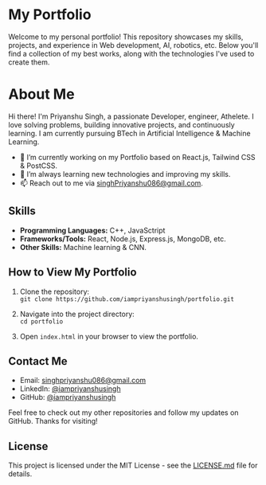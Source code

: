 # My Portfolio

Welcome to my personal portfolio! This repository showcases my skills, projects, and experience in Web development, AI, robotics, etc. Below you'll find a collection of my best works, along with the technologies I've used to create them.

# About Me

Hi there! I'm Priyanshu Singh, a passionate Developer, engineer, Athelete. I love solving problems, building innovative projects, and continuously learning. I am currently pursuing BTech in Artificial Intelligence & Machine Learning. 

- 🔭 I’m currently working on my Portfolio based on React.js, Tailwind CSS & PostCSS.
- 🌱 I’m always learning new technologies and improving my skills.
- 📫 Reach out to me via singhPriyanshu086@gmail.com.

## Skills

- **Programming Languages:** C++, JavaSctript
- **Frameworks/Tools:** React, Node.js, Express.js, MongoDB, etc.
- **Other Skills:** Machine learning & CNN.

## How to View My Portfolio

1. Clone the repository:  
   `git clone https://github.com/iampriyanshusingh/portfolio.git`

2. Navigate into the project directory:  
   `cd portfolio`

3. Open `index.html` in your browser to view the portfolio.

## Contact Me

- Email: singhpriyanshu086@gmail.com
- LinkedIn: [@iampriyanshusingh](https://www.linkedin.com/in/iampriyanshusingh/)
- GitHub: [@iampriyanshusingh](https://github.com/iampriyanshusingh)

Feel free to check out my other repositories and follow my updates on GitHub. Thanks for visiting!

## License

This project is licensed under the MIT License - see the [LICENSE.md](LICENSE.md) file for details.
